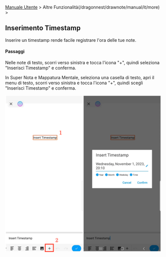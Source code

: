 [Manuale Utente](/dragonnest/drawnote/manual/it) > Altre Funzionalità(/dragonnest/drawnote/manual/it/more) >

Inserimento Timestamp
---
Inserire un timestamp rende facile registrare l'ora delle tue note.

#### Passaggi
Nelle note di testo, scorri verso sinistra e tocca l'icona "+", quindi seleziona "Inserisci Timestamp" e conferma.

In Super Nota e Mappatura Mentale, seleziona una casella di testo, apri il menu di testo, scorri verso sinistra e tocca l'icona "+", quindi scegli "Inserisci Timestamp" e conferma.

![Inserimento Timestamp](imgs/insert_timestamp1.png)